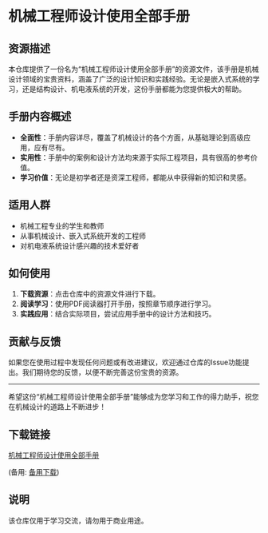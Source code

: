 # 机械工程师设计使用全部手册

## 资源描述

本仓库提供了一份名为“机械工程师设计使用全部手册”的资源文件，该手册是机械设计领域的宝贵资料，涵盖了广泛的设计知识和实践经验。无论是嵌入式系统的学习，还是结构设计、机电液系统的开发，这份手册都能为您提供极大的帮助。

## 手册内容概述

- **全面性**：手册内容详尽，覆盖了机械设计的各个方面，从基础理论到高级应用，应有尽有。
- **实用性**：手册中的案例和设计方法均来源于实际工程项目，具有很高的参考价值。
- **学习价值**：无论是初学者还是资深工程师，都能从中获得新的知识和灵感。

## 适用人群

- 机械工程专业的学生和教师
- 从事机械设计、嵌入式系统开发的工程师
- 对机电液系统设计感兴趣的技术爱好者

## 如何使用

1. **下载资源**：点击仓库中的资源文件进行下载。
2. **阅读学习**：使用PDF阅读器打开手册，按照章节顺序进行学习。
3. **实践应用**：结合实际项目，尝试应用手册中的设计方法和技巧。

## 贡献与反馈

如果您在使用过程中发现任何问题或有改进建议，欢迎通过仓库的Issue功能提出。我们期待您的反馈，以便不断完善这份宝贵的资源。

---

希望这份“机械工程师设计使用全部手册”能够成为您学习和工作的得力助手，祝您在机械设计的道路上不断进步！

## 下载链接
[机械工程师设计使用全部手册](https://pan.quark.cn/s/c8c3f2765d9e) 

(备用: [备用下载](https://pan.baidu.com/s/14bGyewKnbocsxjtKz0EKNA?pwd=1234))

## 说明

该仓库仅用于学习交流，请勿用于商业用途。
